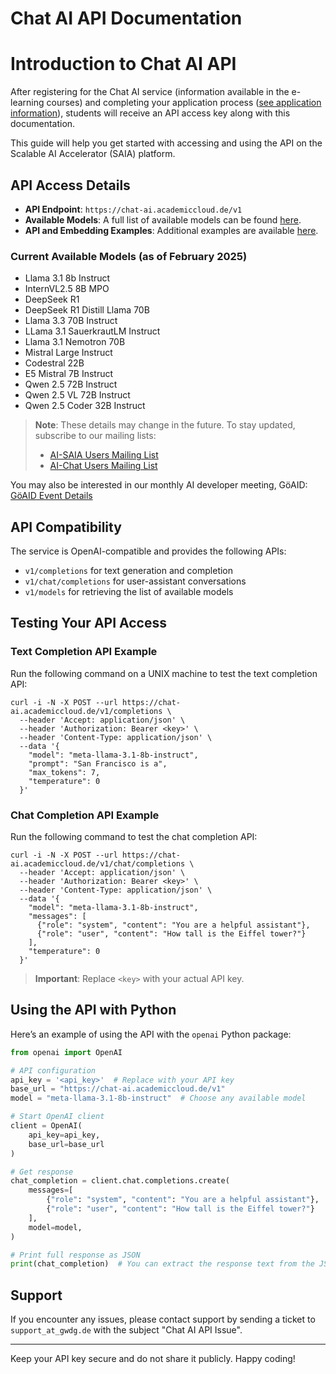 # Chat AI API Documentation

# Introduction to Chat AI API

After registering for the Chat AI service (information available in the e-learning courses) and completing your application process ([see application information](https://kisski.gwdg.de/en/leistungen/2-02-llm-service/)), students will receive an API access key along with this documentation.

This guide will help you get started with accessing and using the API on the Scalable AI Accelerator (SAIA) platform.

## API Access Details

- **API Endpoint**: `https://chat-ai.academiccloud.de/v1`
- **Available Models**: A full list of available models can be found [here](https://docs.hpc.gwdg.de/services/chat-ai/models/index.html).
- **API and Embedding Examples**: Additional examples are available [here](https://docs.hpc.gwdg.de/services/saia/index.html).

### Current Available Models (as of February 2025)

- Llama 3.1 8b Instruct
- InternVL2.5 8B MPO
- DeepSeek R1
- DeepSeek R1 Distill Llama 70B
- Llama 3.3 70B Instruct
- LLama 3.1 SauerkrautLM Instruct
- Llama 3.1 Nemotron 70B
- Mistral Large Instruct
- Codestral 22B
- E5 Mistral 7B Instruct
- Qwen 2.5 72B Instruct
- Qwen 2.5 VL 72B Instruct
- Qwen 2.5 Coder 32B Instruct

> **Note**: These details may change in the future. To stay updated, subscribe to our mailing lists:
> - [AI-SAIA Users Mailing List](https://listserv.gwdg.de/mailman/listinfo/ai-saia-users)
> - [AI-Chat Users Mailing List](https://listserv.gwdg.de/mailman/listinfo/ai-chat-users)

You may also be interested in our monthly AI developer meeting, GöAID:  
[GöAID Event Details](https://gwdg.de/hpc/events/goeaid/)

## API Compatibility

The service is OpenAI-compatible and provides the following APIs:
- `v1/completions` for text generation and completion
- `v1/chat/completions` for user-assistant conversations
- `v1/models` for retrieving the list of available models

## Testing Your API Access

### Text Completion API Example

Run the following command on a UNIX machine to test the text completion API:

```
curl -i -N -X POST --url https://chat-ai.academiccloud.de/v1/completions \
  --header 'Accept: application/json' \
  --header 'Authorization: Bearer <key>' \
  --header 'Content-Type: application/json' \
  --data '{
    "model": "meta-llama-3.1-8b-instruct",
    "prompt": "San Francisco is a",
    "max_tokens": 7,
    "temperature": 0
  }'
```

### Chat Completion API Example

Run the following command to test the chat completion API:

```
curl -i -N -X POST --url https://chat-ai.academiccloud.de/v1/chat/completions \
  --header 'Accept: application/json' \
  --header 'Authorization: Bearer <key>' \
  --header 'Content-Type: application/json' \
  --data '{
    "model": "meta-llama-3.1-8b-instruct",
    "messages": [
      {"role": "system", "content": "You are a helpful assistant"},
      {"role": "user", "content": "How tall is the Eiffel tower?"}
    ],
    "temperature": 0
  }'
```

> **Important**: Replace `<key>` with your actual API key.

## Using the API with Python

Here’s an example of using the API with the `openai` Python package:

```python
from openai import OpenAI

# API configuration
api_key = '<api_key>'  # Replace with your API key
base_url = "https://chat-ai.academiccloud.de/v1"
model = "meta-llama-3.1-8b-instruct"  # Choose any available model

# Start OpenAI client
client = OpenAI(
    api_key=api_key,
    base_url=base_url
)

# Get response
chat_completion = client.chat.completions.create(
    messages=[
        {"role": "system", "content": "You are a helpful assistant"},
        {"role": "user", "content": "How tall is the Eiffel tower?"}
    ],
    model=model,
)

# Print full response as JSON
print(chat_completion)  # You can extract the response text from the JSON object
```

## Support

If you encounter any issues, please contact support by sending a ticket to `support_at_gwdg.de` with the subject "Chat AI API Issue".

---

Keep your API key secure and do not share it publicly. Happy coding!

